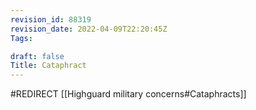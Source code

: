```yaml
---
revision_id: 88319
revision_date: 2022-04-09T22:20:45Z
Tags:

draft: false
Title: Cataphract
---
```

#REDIRECT [[Highguard military concerns#Cataphracts]]
